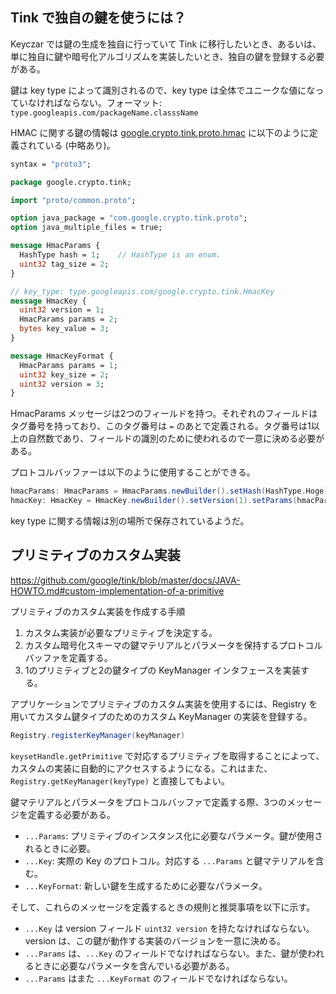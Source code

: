 ## Tink で独自の鍵を使うには？

Keyczar では鍵の生成を独自に行っていて Tink に移行したいとき、あるいは、単に独自に鍵や暗号化アルゴリズムを実装したいとき、独自の鍵を登録する必要がある。

鍵は key type によって識別されるので、key type は全体でユニークな値になっていなければならない。フォーマット: `type.googleapis.com/packageName.classsName`

HMAC に関する鍵の情報は [google.crypto.tink.proto.hmac](https://github.com/google/tink/blob/master/proto/hmac.proto) に以下のように定義されている (中略あり)。

```proto
syntax = "proto3";

package google.crypto.tink;

import "proto/common.proto";

option java_package = "com.google.crypto.tink.proto";
option java_multiple_files = true;

message HmacParams {
  HashType hash = 1;    // HashType is an enum.
  uint32 tag_size = 2;
}

// key_type: type.googleapis.com/google.crypto.tink.HmacKey
message HmacKey {
  uint32 version = 1;
  HmacParams params = 2;
  bytes key_value = 3;
}

message HmacKeyFormat {
  HmacParams params = 1;
  uint32 key_size = 2;
  uint32 version = 3;
}
```

HmacParams メッセージは2つのフィールドを持つ。それぞれのフィールドはタグ番号を持っており、このタグ番号は `=` のあとで定義される。タグ番号は1以上の自然数であり、フィールドの識別のために使われるので一意に決める必要がある。

プロトコルバッファーは以下のように使用することができる。

```scala
hmacParams: HmacParams = HmacParams.newBuilder().setHash(HashType.Hoge).setTagSize(16).build()
hmacKey: HmacKey = HmacKey.newBuilder().setVersion(1).setParams(hmacParams).setKeyValue(keyValue).build()
```

key type に関する情報は別の場所で保存されているようだ。

## プリミティブのカスタム実装

https://github.com/google/tink/blob/master/docs/JAVA-HOWTO.md#custom-implementation-of-a-primitive

プリミティブのカスタム実装を作成する手順

1. カスタム実装が必要なプリミティブを決定する。
2. カスタム暗号化スキーマの鍵マテリアルとパラメータを保持するプロトコルバッファを定義する。
3. 1のプリミティブと2の鍵タイプの KeyManager インタフェースを実装する。

アプリケーションでプリミティブのカスタム実装を使用するには、Registry を用いてカスタム鍵タイプのためのカスタム KeyManager の実装を登録する。

```scala
Registry.registerKeyManager(keyManager)
```

`keysetHandle.getPrimitive` で対応するプリミティブを取得することによって、カスタムの実装に自動的にアクセスするようになる。これはまた、`Registry.getKeyManager(keyType)` と直接してもよい。

鍵マテリアルとパラメータをプロトコルバッファで定義する際、3つのメッセージを定義する必要がある。

- `...Params`: プリミティブのインスタンス化に必要なパラメータ。鍵が使用されるときに必要。
- `...Key`: 実際の Key のプロトコル。対応する `...Params` と鍵マテリアルを含む。
- `...KeyFormat`: 新しい鍵を生成するために必要なパラメータ。

そして、これらのメッセージを定義するときの規則と推奨事項を以下に示す。

- `...Key` は version フィールド `uint32 version` を持たなければならない。version は、この鍵が動作する実装のバージョンを一意に決める。
- `...Params` は、`...Key` のフィールドでなければならない。また、鍵が使われるときに必要なパラメータを含んでいる必要がある。
- `...Params` はまた `...KeyFormat` のフィールドでなければならない。

